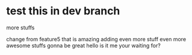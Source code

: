 # test this in dev branch
more stuffs

change from feature5 that is amazing
adding even more stuff
even more awesome stuffs gonna be great
hello is it me your waiting for?
